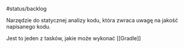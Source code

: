 #status/backlog 

Narzędzie do statycznej analizy kodu, która zwraca uwagę na jakość napisanego kodu.

Jest to jeden z tasków, jakie może wykonać [[Gradle]]